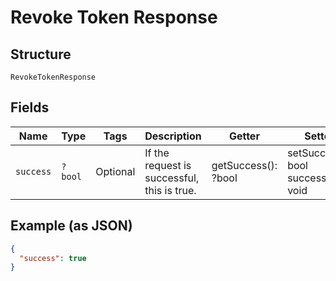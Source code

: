 
# Revoke Token Response

## Structure

`RevokeTokenResponse`

## Fields

| Name | Type | Tags | Description | Getter | Setter |
|  --- | --- | --- | --- | --- | --- |
| `success` | `?bool` | Optional | If the request is successful, this is true. | getSuccess(): ?bool | setSuccess(?bool success): void |

## Example (as JSON)

```json
{
  "success": true
}
```

